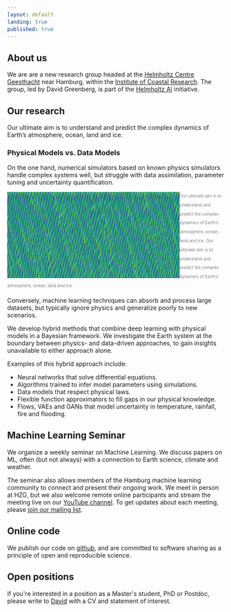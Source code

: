```yaml
---
layout: default
landing: true
published: true
---
```


## About us
We are are a new research group headed at the [Helmholtz Centre Geesthacht](https://www.hzg.de/index.php.en) near Hamburg, within the [Institute of Coastal Research](https://www.hzg.de/institutes_platforms/coastal_research/index.php.en). The group, led by David Greenberg, is part of the [Helmholtz AI](https://www.helmholtz.ai/) initiative.

## Our research
Our ultimate aim is to understand and predict the complex dynamics of Earth’s atmosphere, ocean, land and ice.

### Physical Models vs. Data Models 
On the one hand, numerical simulators based on known physics simulators handle complex systems well, but struggle with data assimilation, parameter tuning and uncertainty quantification.

<img align="left" src="L96.png" width="400" height="200"/> <sub><sup><span style="color:gray">Our ultimate aim is to understand and predict the complex dynamics of Earth’s atmosphere, ocean, land and ice. Our ultimate aim is to understand and predict the complex dynamics of Earth’s atmosphere, ocean, land and ice.</span></sup></sub>

Conversely, machine learning techniques can absorb and process large datasets, but typically ignore physics and generalize poorly to new scenarios.

We develop hybrid methods that combine deep learning with physical models in a Bayesian framework. We investigate the Earth system at the boundary between physics- and data-driven approaches, to gain insights unavailable to either approach alone.

Examples of this hybrid approach include:
* Neural networks that solve differential equations.
* Algorithms trained to infer model parameters using simulations.
* Data models that respect physical laws.
* Flexible function approximators to fill gaps in our physical knowledge.
* Flows, VAEs and GANs that model uncertainty in temperature, rainfall, fire and flooding.

## Machine Learning Seminar
We organize a weekly seminar on Machine Learning. We discuss papers on ML, often (but not always) with a connection to Earth science, climate and weather.

The seminar also allows members of the Hamburg machine learning community to connect and present their ongoing work. We meet in person at HZG, but we also welcome remote online participants and stream the meeting live on our [YouTube channel](https://www.youtube.com/channel/UCyXAYFO3h-tBIEbPEqMnNKw). To get updates about each meeting, please [join our mailing list](https://groups.google.com/forum/#!forum/mlhzg/join). 

## Online code
We publish our code on [github](https://github.com/m-dml), and are committed to software sharing as a principle of open and reproducible science.

## Open positions
If you're interested in a position as a Master's student, PhD or Postdoc, please write to [David](mailto:david.greenberg@hzg.de) with a CV and statement of interest. 